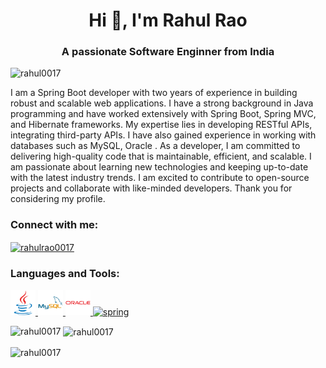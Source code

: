 
<h1 align="center">Hi 👋, I'm Rahul Rao</h1>
<h3 align="center">A passionate Software Enginner from India</h3>

<p align="left"> <img src="https://komarev.com/ghpvc/?username=rahul0017&label=Profile%20views&color=0e75b6&style=flat" alt="rahul0017" /> </p>

I am a Spring Boot developer with two years of experience in building robust and scalable web applications. 
I have a strong background in Java programming and have worked extensively with Spring Boot, Spring MVC, and Hibernate frameworks.
My expertise lies in developing RESTful APIs, integrating third-party APIs. I have also gained experience in working with databases such as MySQL, Oracle .
As a developer, I am committed to delivering high-quality code that is maintainable, efficient, and scalable. 
I am passionate about learning new technologies and keeping up-to-date with the latest industry trends. I am excited to contribute to open-source projects and collaborate with like-minded developers. Thank you for considering my profile.

<h3 align="left">Connect with me:</h3>
<p align="left">
<a href="https://linkedin.com/in/rahulrao0017" target="blank"><img align="center" src="https://raw.githubusercontent.com/rahuldkjain/github-profile-readme-generator/master/src/images/icons/Social/linked-in-alt.svg" alt="rahulrao0017" height="30" width="40" /></a>
</p>

<h3 align="left">Languages and Tools:</h3>
<p align="left"> <a href="https://www.java.com" target="_blank" rel="noreferrer"> <img src="https://raw.githubusercontent.com/devicons/devicon/master/icons/java/java-original.svg" alt="java" width="40" height="40"/> </a> <a href="https://www.mysql.com/" target="_blank" rel="noreferrer"> <img src="https://raw.githubusercontent.com/devicons/devicon/master/icons/mysql/mysql-original-wordmark.svg" alt="mysql" width="40" height="40"/> </a> <a href="https://www.oracle.com/" target="_blank" rel="noreferrer"> <img src="https://raw.githubusercontent.com/devicons/devicon/master/icons/oracle/oracle-original.svg" alt="oracle" width="40" height="40"/> </a> <a href="https://spring.io/" target="_blank" rel="noreferrer"> <img src="https://www.vectorlogo.zone/logos/springio/springio-icon.svg" alt="spring" width="40" height="40"/> </a> </p>

<p><img align="left" src="https://github-readme-stats.vercel.app/api/top-langs?username=rahul0017&show_icons=true&locale=en&layout=compact" alt="rahul0017" /></p>

<p>&nbsp;<img align="center" src="https://github-readme-stats.vercel.app/api?username=rahul0017&show_icons=true&locale=en" alt="rahul0017" /></p>

<p><img align="center" src="https://github-readme-streak-stats.herokuapp.com/?user=rahul0017&" alt="rahul0017" /></p>
